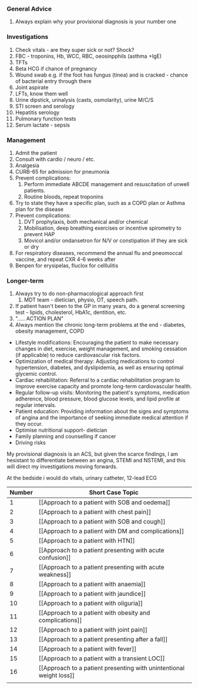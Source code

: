 ### General Advice
1. Always explain why your provisional diagnosis is your number one 

### Investigations
1. Check vitals - are they super sick or not? Shock?
2. FBC - troponins, Hb, WCC, RBC, oeosinpphils (asthma +IgE)
3. TFTs
4. Beta HCG if chance of pregnancy 
5. Wound swab e.g. if the foot has fungus (tinea) and is cracked - chance of bacterial entry through there 
6. Joint aspirate 
7. LFTs, know them well
8. Urine dipstick, urinalysis (casts, osmolarity), urine M/C/S
9. STI screen and serology
10. Hepatitis serology 
11. Pulmonary function tests
12. Serum lactate - sepsis

### Management
1. Admit the patient 
2. Consult with cardio / neuro / etc.
3. Analgesia 
4. CURB-65 for admission for pneumonia 
5. Prevent complications:
	1. Perform immediate ABCDE management and resuscitation of unwell patients.
	2. Routine bloods, repeat troponins 
6. Try to state they have a specific plan, such as a COPD plan or Asthma plan for the disease
7. Prevent complications:
	1. DVT prophylaxis, both mechanical and/or chemical
	2. Mobilisation, deep breathing exercises or incentive spirometry to prevent HAP
	3. Movicol and/or ondansetron for N/V or constipation iif they are sick or dry
8. For respiratory diseases, recommend the annual flu and pneomoccal vaccine, and repeat CXR 4-6 weeks after 
9. Benpen for erysipelas, fluclox for celllulitis 

### Longer-term
1. Always try to do non-pharmacological approach first
	1. MDT team - dietician, physio, OT, speech path.
2. If patient hasn't been to the GP in many years, do a general screening test - lipids, cholesterol, HbA1c, dentition, etc.
3. "..... ACTION PLAN"
4. Always mention the chronic long-term problems at the end - diabetes, obesity management, COPD 
-   Lifestyle modifications: Encouraging the patient to make necessary changes in diet, exercise, weight management, and smoking cessation (if applicable) to reduce cardiovascular risk factors.
-   Optimization of medical therapy: Adjusting medications to control hypertension, diabetes, and dyslipidemia, as well as ensuring optimal glycemic control.
-   Cardiac rehabilitation: Referral to a cardiac rehabilitation program to improve exercise capacity and promote long-term cardiovascular health.
-   Regular follow-up visits: Monitoring the patient's symptoms, medication adherence, blood pressure, blood glucose levels, and lipid profile at regular intervals.
-   Patient education: Providing information about the signs and symptoms of angina and the importance of seeking immediate medical attention if they occur.
- Optimise nutritional support- dietician
- Family planning and counselling if cancer 
- Driving risks 

My provisional diagnosis is an ACS, but given the scarce findings, I am hesistant to differentiate between an angina, STEMI and NSTEMI, and this will direct my investigations moving forwards.

At the bedside i would do vitals, urinary catheter, 12-lead ECG

| Number | Short Case Topic                                                    |
| ------ | ------------------------------------------------------------------- |
| 1      | [[Approach to a patient with SOB and oedema]]                       |
| 2      | [[Approach to a patient with chest pain]]                           |
| 3      | [[Approach to a patient with SOB and cough]]                        |
| 4      | [[Approach to a patient with DM and complications]]                 |
| 5      | [[Approach to a patient with HTN]]                                  |
| 6      |[[Approach to a patient presenting with acute confusion]]|
| 7      | [[Approach to a patient presenting with acute weakness]]            |
| 8      |[[Approach to a patient with anaemia]]|
| 9      | [[Approach to a patient with jaundice]]                             |
| 10     | [[Approach to a patient with oliguria]]                             |
| 11     | [[Approach to a patient with obesity and complications]]            |
| 12     | [[Approach to a patient with joint pain]]                           |
| 13     | [[Approach to a patient presenting after a fall]]                   |
| 14     |[[Approach to a patient with fever]]|
| 15     |[[Approach to a patient with a transient LOC]] |
| 16     | [[Approach to a patient presenting with unintentional weight loss]] |
|        |                                                                     |
